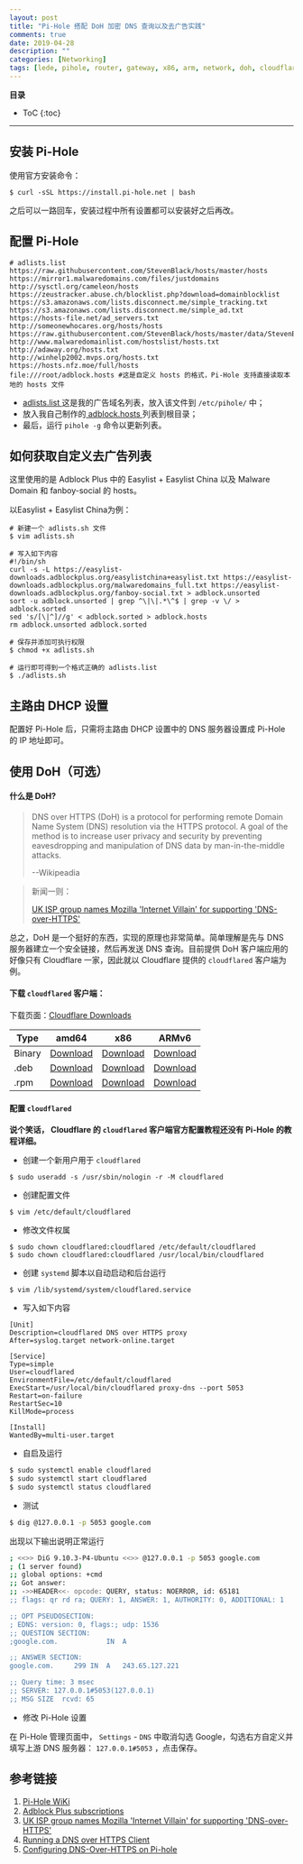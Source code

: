 ```yaml
---
layout: post
title: "Pi-Hole 搭配 DoH 加密 DNS 查询以及去广告实践"
comments: true
date: 2019-04-28
description: ""
categories: [Networking]
tags: [lede, pihole, router, gateway, x86, arm, network, doh, cloudflare, adblock]
---
```


**目录**
* ToC
{:toc}
---

## 安装 Pi-Hole

使用官方安装命令：

```
$ curl -sSL https://install.pi-hole.net | bash
```

之后可以一路回车，安装过程中所有设置都可以安装好之后再改。

## 配置 Pi-Hole

```
# adlists.list
https://raw.githubusercontent.com/StevenBlack/hosts/master/hosts
https://mirror1.malwaredomains.com/files/justdomains
http://sysctl.org/cameleon/hosts
https://zeustracker.abuse.ch/blocklist.php?download=domainblocklist
https://s3.amazonaws.com/lists.disconnect.me/simple_tracking.txt
https://s3.amazonaws.com/lists.disconnect.me/simple_ad.txt
https://hosts-file.net/ad_servers.txt
http://someonewhocares.org/hosts/hosts
https://raw.githubusercontent.com/StevenBlack/hosts/master/data/StevenBlack/hosts
http://www.malwaredomainlist.com/hostslist/hosts.txt
http://adaway.org/hosts.txt
http://winhelp2002.mvps.org/hosts.txt
https://hosts.nfz.moe/full/hosts
file:///root/adblock.hosts #这是自定义 hosts 的格式，Pi-Hole 支持直接读取本地的 hosts 文件
```

* [adlists.list ](https://raw.githubusercontent.com/m0len/m0len.github.io/master/assets/adlists.list)这是我的广告域名列表，放入该文件到 `/etc/pihole/` 中；
* 放入我自己制作的[ adblock.hosts ](https://raw.githubusercontent.com/m0len/m0len.github.io/master/assets/adblock.hosts)列表到根目录；
* 最后，运行 `pihole -g` 命令以更新列表。

## 如何获取自定义去广告列表

这里使用的是 Adblock Plus 中的 Easylist + Easylist China 以及 Malware Domain 和 fanboy-social 的 hosts。

以Easylist + Easylist China为例：

```
# 新建一个 adlists.sh 文件
$ vim adlists.sh

# 写入如下内容
#!/bin/sh
curl -s -L https://easylist-downloads.adblockplus.org/easylistchina+easylist.txt https://easylist-downloads.adblockplus.org/malwaredomains_full.txt https://easylist-downloads.adblockplus.org/fanboy-social.txt > adblock.unsorted
sort -u adblock.unsorted | grep ^\|\|.*\^$ | grep -v \/ > adblock.sorted
sed 's/[\|^]//g' < adblock.sorted > adblock.hosts
rm adblock.unsorted adblock.sorted

# 保存并添加可执行权限
$ chmod +x adlists.sh

# 运行即可得到一个格式正确的 adlists.list
$ ./adlists.sh
```

## 主路由 DHCP 设置

配置好 Pi-Hole 后，只需将主路由 DHCP 设置中的 DNS 服务器设置成 Pi-Hole 的 IP 地址即可。

## 使用 DoH（可选）

#### 什么是 DoH?

> DNS over HTTPS (DoH) is a protocol for performing remote Domain Name System (DNS) resolution via the HTTPS protocol. A goal of the method is to increase user privacy and security by preventing eavesdropping and manipulation of DNS data by man-in-the-middle attacks.
> 
> --Wikipeadia

> 新闻一则：
> 
> [UK ISP group names Mozilla 'Internet Villain' for supporting 'DNS-over-HTTPS'](https://www.zdnet.com/article/uk-isp-group-names-mozilla-internet-villain-for-supporting-dns-over-https/)

总之，DoH 是一个挺好的东西，实现的原理也非常简单。简单理解是先与 DNS 服务器建立一个安全链接，然后再发送 DNS 查询。目前提供 DoH 客户端应用的好像只有 Cloudflare 一家，因此就以 Cloudflare 提供的 `cloudflared` 客户端为例。

#### 下载 `cloudflared` 客户端：

下载页面：[Cloudflare Downloads](https://developers.cloudflare.com/argo-tunnel/downloads/)

| Type | amd64 | x86 | ARMv6 |
| --- | --- | --- | --- |
| Binary  | [Download](https://bin.equinox.io/c/VdrWdbjqyF/cloudflared-stable-linux-amd64.tgz) | [Download](https://bin.equinox.io/c/VdrWdbjqyF/cloudflared-stable-linux-386.tgz) | [Download](https://bin.equinox.io/c/VdrWdbjqyF/cloudflared-stable-linux-arm.tgz) |
| .deb | [Download](https://bin.equinox.io/c/VdrWdbjqyF/cloudflared-stable-linux-amd64.deb) | [Download](https://bin.equinox.io/c/VdrWdbjqyF/cloudflared-stable-linux-386.deb) |  [Download](https://bin.equinox.io/c/VdrWdbjqyF/cloudflared-stable-linux-arm.deb)|
| .rpm | [Download](https://bin.equinox.io/c/VdrWdbjqyF/cloudflared-stable-linux-amd64.rpm) | [Download](https://bin.equinox.io/c/VdrWdbjqyF/cloudflared-stable-linux-386.rpm) | [Download](https://bin.equinox.io/c/VdrWdbjqyF/cloudflared-stable-linux-arm.rpm) |

#### 配置 `cloudflared` 

**说个笑话， Cloudflare 的 `cloudflared` 客户端官方配置教程还没有 Pi-Hole 的教程详细。**

* 创建一个新用户用于 `cloudflared` 

```
$ sudo useradd -s /usr/sbin/nologin -r -M cloudflared 
```

* 创建配置文件

```
$ vim /etc/default/cloudflared
```

* 修改文件权属

```
$ sudo chown cloudflared:cloudflared /etc/default/cloudflared
$ sudo chown cloudflared:cloudflared /usr/local/bin/cloudflared
```

* 创建 `systemd` 脚本以自动启动和后台运行

```
$ vim /lib/systemd/system/cloudflared.service
```

* 写入如下内容

```
[Unit]
Description=cloudflared DNS over HTTPS proxy
After=syslog.target network-online.target

[Service]
Type=simple
User=cloudflared
EnvironmentFile=/etc/default/cloudflared
ExecStart=/usr/local/bin/cloudflared proxy-dns --port 5053
Restart=on-failure
RestartSec=10
KillMode=process

[Install]
WantedBy=multi-user.target
```

* 自启及运行

```sh
$ sudo systemctl enable cloudflared
$ sudo systemctl start cloudflared
$ sudo systemctl status cloudflared
```

* 测试

```sh
$ dig @127.0.0.1 -p 5053 google.com
```

出现以下输出说明正常运行

```sh
; <<>> DiG 9.10.3-P4-Ubuntu <<>> @127.0.0.1 -p 5053 google.com
; (1 server found)
;; global options: +cmd
;; Got answer:
;; ->>HEADER<<- opcode: QUERY, status: NOERROR, id: 65181
;; flags: qr rd ra; QUERY: 1, ANSWER: 1, AUTHORITY: 0, ADDITIONAL: 1

;; OPT PSEUDOSECTION:
; EDNS: version: 0, flags:; udp: 1536
;; QUESTION SECTION:
;google.com.            IN  A

;; ANSWER SECTION:
google.com.     299 IN  A   243.65.127.221

;; Query time: 3 msec
;; SERVER: 127.0.0.1#5053(127.0.0.1)
;; MSG SIZE  rcvd: 65
```

* 修改 Pi-Hole 设置

在 Pi-Hole 管理页面中， `Settings` - `DNS` 中取消勾选 Google，勾选右方自定义并填写上游 DNS 服务器： `127.0.0.1#5053` ，点击保存。

## 参考链接

1. [Pi-Hole WiKi](https://github.com/pi-hole/pi-hole/#one-step-automated-install)
2. [Adblock Plus subscriptions](https://adblockplus.org/en/subscriptions)
3. [UK ISP group names Mozilla 'Internet Villain' for supporting 'DNS-over-HTTPS'](https://www.zdnet.com/article/uk-isp-group-names-mozilla-internet-villain-for-supporting-dns-over-https/)
4. [Running a DNS over HTTPS Client](https://developers.cloudflare.com/1.1.1.1/dns-over-https/cloudflared-proxy/)
5. [Configuring DNS-Over-HTTPS on Pi-hole](https://docs.pi-hole.net/guides/dns-over-https/)

